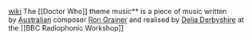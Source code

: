 [wiki](https://en.wikipedia.org/wiki/Doctor_Who_theme_music)
The [[Doctor Who]] theme music** is a piece of music written by [Australian](https://en.wikipedia.org/wiki/Australians "Australians") composer [Ron Grainer](https://en.wikipedia.org/wiki/Ron_Grainer "Ron Grainer") and realised by [Delia Derbyshire](https://en.wikipedia.org/wiki/Delia_Derbyshire "Delia Derbyshire") at the [[BBC Radiophonic Workshop]]
